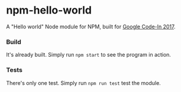 # npm-hello-world
A "Hello world" Node module for NPM, built for [Google Code-In 2017](https://codein.withgoogle.com/dashboard/task-instances/6049832672165888/).

### Build
It's already built. Simply run `npm start` to see the program in action.

### Tests
There's only one test. Simply run `npm run test` test the module.
